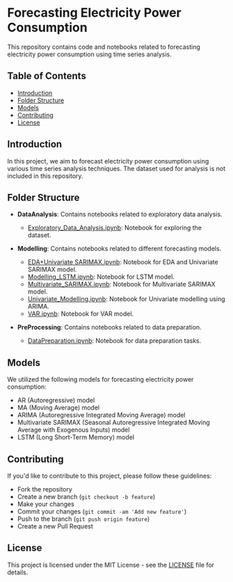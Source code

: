 # Forecasting Electricity Power Consumption

This repository contains code and notebooks related to forecasting electricity power consumption using time series analysis.

## Table of Contents

- [Introduction](#introduction)
- [Folder Structure](#folder-structure)
- [Models](#models)
- [Contributing](#contributing)
- [License](#license)

## Introduction

In this project, we aim to forecast electricity power consumption using various time series analysis techniques. The dataset used for analysis is not included in this repository. 

## Folder Structure

- **DataAnalysis**: Contains notebooks related to exploratory data analysis.
  - [Exploratory_Data_Analysis.ipynb](DataAnalysis/Exploratory_Data_Analysis.ipynb): Notebook for exploring the dataset.

- **Modelling**: Contains notebooks related to different forecasting models.
  - [EDA+Univariate SARIMAX.ipynb](Modelling/EDA+Univariate_SARIMAX.ipynb): Notebook for EDA and Univariate SARIMAX model.
  - [Modelling_LSTM.ipynb](Modelling/Modelling_LSTM.ipynb): Notebook for LSTM model.
  - [Multivariate_SARIMAX.ipynb](Modelling/Multivariate_SARIMAX.ipynb): Notebook for Multivariate SARIMAX model.
  - [Univariate_Modelling.ipynb](Modelling/Univariate_Modelling.ipynb): Notebook for Univariate modelling using ARIMA.
  - [VAR.ipynb](Modelling/VAR.ipynb): Notebook for VAR model.

- **PreProcessing**: Contains notebooks related to data preparation.
  - [DataPreparation.ipynb](PreProcessing/DataPreparation.ipynb): Notebook for data preparation tasks.

## Models

We utilized the following models for forecasting electricity power consumption:
- AR (Autoregressive) model
- MA (Moving Average) model
- ARIMA (Autoregressive Integrated Moving Average) model
- Multivariate SARIMAX (Seasonal Autoregressive Integrated Moving Average with Exogenous Inputs) model
- LSTM (Long Short-Term Memory) model

## Contributing

If you'd like to contribute to this project, please follow these guidelines:
- Fork the repository
- Create a new branch (`git checkout -b feature`)
- Make your changes
- Commit your changes (`git commit -am 'Add new feature'`)
- Push to the branch (`git push origin feature`)
- Create a new Pull Request

## License

This project is licensed under the MIT License - see the [LICENSE](LICENSE) file for details.
